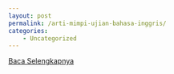 ```yaml
---
layout: post
permalink: /arti-mimpi-ujian-bahasa-inggris/
categories:
    - Uncategorized
---
```


[Baca Selengkapnya](/02)
